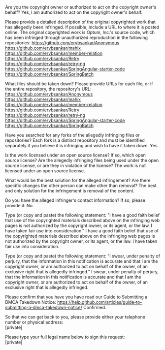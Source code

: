 Are you the copyright owner or authorized to act on the copyright owner's behalf? Yes, I am authorized to act on the copyright owner's behalf.

Please provide a detailed description of the original copyrighted work that has allegedly been infringed. If possible, include a URL to where it is posted online. The original copyrighted work is Optum, Inc.'s source code, which has been infringed through unauthorized reproduction in the following repositories: https://github.com/ervbsankar/Anonymous  
https://github.com/ervbsankar/mahix   
https://github.com/ervbsankar/member-relation  
https://github.com/ervbsankar/Retry  
https://github.com/ervbsankar/retry-ng  
https://github.com/ervbsankar/SpringAngular-starter-code  
https://github.com/ervbsankar/SpringBatch

What files should be taken down? Please provide URLs for each file, or if the entire repository, the repository's URL:     https://github.com/ervbsankar/Anonymous  
https://github.com/ervbsankar/mahix  
https://github.com/ervbsankar/member-relation  
https://github.com/ervbsankar/Retry  
https://github.com/ervbsankar/retry-ng  
https://github.com/ervbsankar/SpringAngular-starter-code  
https://github.com/ervbsankar/SpringBatch

Have you searched for any forks of the allegedly infringing files or repositories? Each fork is a distinct repository and must be identified separately if you believe it is infringing and wish to have it taken down. Yes.

Is the work licensed under an open source license? If so, which open source license? Are the allegedly infringing files being used under the open source license, or are they in violation of the license? The work is not licensed under an open source license.

What would be the best solution for the alleged infringement? Are there specific changes the other person can make other than removal? The best and only solution for the infringement is removal of the content.

Do you have the alleged infringer's contact information? If so, please provide it: No.

Type (or copy and paste) the following statement: "I have a good faith belief that use of the copyrighted materials described above on the infringing web pages is not authorized by the copyright owner, or its agent, or the law. I have taken fair use into consideration." I have a good faith belief that use of the copyrighted materials described above on the infringing web pages is not authorized by the copyright owner, or its agent, or the law. I have taken fair use into consideration.

Type (or copy and paste) the following statement: "I swear, under penalty of perjury, that the information in this notification is accurate and that I am the copyright owner, or am authorized to act on behalf of the owner, of an exclusive right that is allegedly infringed." I swear, under penalty of perjury, that the information in this notification is accurate and that I am the copyright owner, or am authorized to act on behalf of the owner, of an exclusive right that is allegedly infringed.

Please confirm that you have you have read our Guide to Submitting a DMCA Takedown Notice: https://help.github.com/articles/guide-to-submitting-a-dmca-takedown-notice/ Confirmed.

So that we can get back to you, please provide either your telephone number or physical address:  
[private]

Please type your full legal name below to sign this request:  
[private]
